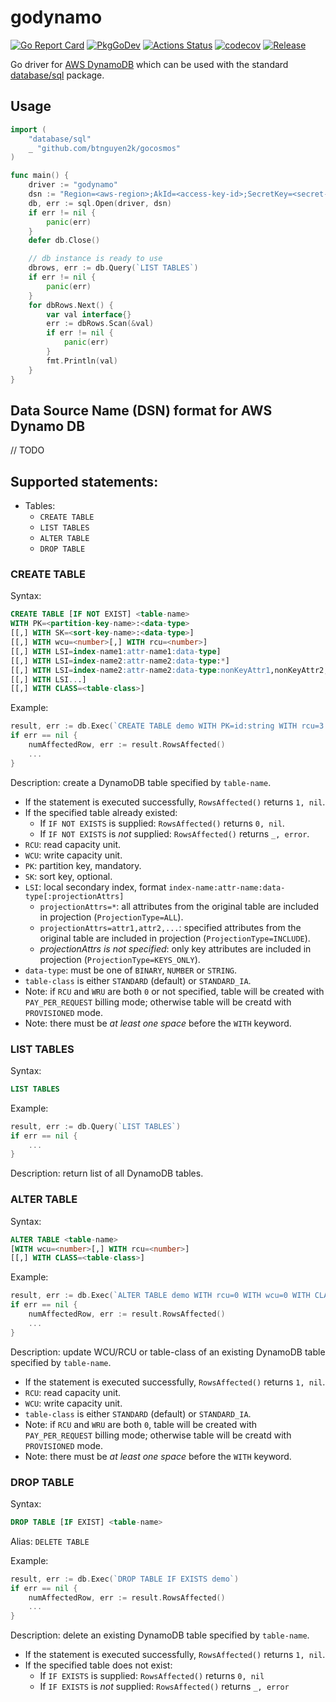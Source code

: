 # godynamo

[![Go Report Card](https://goreportcard.com/badge/github.com/btnguyen2k/godynamo)](https://goreportcard.com/report/github.com/btnguyen2k/godynamo)
[![PkgGoDev](https://pkg.go.dev/badge/github.com/btnguyen2k/godynamo)](https://pkg.go.dev/github.com/btnguyen2k/godynamo)
[![Actions Status](https://github.com/btnguyen2k/godynamo/workflows/godynamo/badge.svg)](https://github.com/btnguyen2k/godynamo/actions)
[![codecov](https://codecov.io/gh/btnguyen2k/godynamo/branch/main/graph/badge.svg?token=pYdHuxbIiI)](https://codecov.io/gh/btnguyen2k/godynamo)
[![Release](https://img.shields.io/github/release/btnguyen2k/godynamo.svg?style=flat-square)](RELEASE-NOTES.md)

Go driver for [AWS DynamoDB](https://aws.amazon.com/dynamodb/) which can be used with the standard [database/sql](https://golang.org/pkg/database/sql/) package.

## Usage

```go
import (
	"database/sql"
	_ "github.com/btnguyen2k/gocosmos"
)

func main() {
    driver := "godynamo"
	dsn := "Region=<aws-region>;AkId=<access-key-id>;SecretKey=<secret-key>"
	db, err := sql.Open(driver, dsn)
	if err != nil {
		panic(err)
	}
	defer db.Close()

    // db instance is ready to use
    dbrows, err := db.Query(`LIST TABLES`)
    if err != nil {
        panic(err)
    }
	for dbRows.Next() {
		var val interface{}
		err := dbRows.Scan(&val)
		if err != nil {
			panic(err)
		}
		fmt.Println(val)
	}
}
```

## Data Source Name (DSN) format for AWS Dynamo DB

// TODO

## Supported statements:

- Tables:
  - `CREATE TABLE`
  - `LIST TABLES`
  - `ALTER TABLE`
  - `DROP TABLE`

### CREATE TABLE

Syntax:
```sql
CREATE TABLE [IF NOT EXIST] <table-name>
WITH PK=<partition-key-name>:<data-type>
[[,] WITH SK=<sort-key-name>:<data-type>]
[[,] WITH wcu=<number>[,] WITH rcu=<number>]
[[,] WITH LSI=index-name1:attr-name1:data-type]
[[,] WITH LSI=index-name2:attr-name2:data-type:*]
[[,] WITH LSI=index-name2:attr-name2:data-type:nonKeyAttr1,nonKeyAttr2,nonKeyAttr3,...]
[[,] WITH LSI...]
[[,] WITH CLASS=<table-class>]
```

Example:
```go
result, err := db.Exec(`CREATE TABLE demo WITH PK=id:string WITH rcu=3 WITH wcu=5`)
if err == nil {
    numAffectedRow, err := result.RowsAffected()
    ...
}
```

Description: create a DynamoDB table specified by `table-name`.

- If the statement is executed successfully, `RowsAffected()` returns `1, nil`.
- If the specified table already existed:
  - If `IF NOT EXISTS` is supplied: `RowsAffected()` returns `0, nil`.
  - If `IF NOT EXISTS` is _not_ supplied: `RowsAffected()` returns `_, error`.
- `RCU`: read capacity unit.
- `WCU`: write capacity unit.
- `PK`: partition key, mandatory.
- `SK`: sort key, optional.
- `LSI`: local secondary index, format `index-name:attr-name:data-type[:projectionAttrs]`
  - `projectionAttrs=*`: all attributes from the original table are included in projection (`ProjectionType=ALL`).
  - `projectionAttrs=attr1,attr2,...`: specified attributes from the original table are included in projection (`ProjectionType=INCLUDE`).
  - _projectionAttrs is not specified_: only key attributes are included in projection (`ProjectionType=KEYS_ONLY`).
- `data-type`: must be one of `BINARY`, `NUMBER` or `STRING`.
- `table-class` is either `STANDARD` (default) or `STANDARD_IA`.
- Note: if `RCU` and `WRU` are both `0` or not specified, table will be created with `PAY_PER_REQUEST` billing mode; otherwise table will be creatd with `PROVISIONED` mode.
- Note: there must be _at least one space_ before the `WITH` keyword.

### LIST TABLES

Syntax:
```sql
LIST TABLES
```

Example:
```go
result, err := db.Query(`LIST TABLES`)
if err == nil {
    ...
}
```

Description: return list of all DynamoDB tables.

### ALTER TABLE

Syntax:
```sql
ALTER TABLE <table-name>
[WITH wcu=<number>[,] WITH rcu=<number>]
[[,] WITH CLASS=<table-class>]
```

Example:
```go
result, err := db.Exec(`ALTER TABLE demo WITH rcu=0 WITH wcu=0 WITH CLASS=STANDARD_IA`)
if err == nil {
    numAffectedRow, err := result.RowsAffected()
    ...
}
```

Description: update WCU/RCU or table-class of an existing DynamoDB table specified by `table-name`.

- If the statement is executed successfully, `RowsAffected()` returns `1, nil`.
- `RCU`: read capacity unit.
- `WCU`: write capacity unit.
- `table-class` is either `STANDARD` (default) or `STANDARD_IA`.
- Note: if `RCU` and `WRU` are both `0`, table will be created with `PAY_PER_REQUEST` billing mode; otherwise table will be creatd with `PROVISIONED` mode.
- Note: there must be _at least one space_ before the `WITH` keyword.

### DROP TABLE

Syntax:
```sql
DROP TABLE [IF EXIST] <table-name>
```

Alias: `DELETE TABLE`

Example:
```go
result, err := db.Exec(`DROP TABLE IF EXISTS demo`)
if err == nil {
    numAffectedRow, err := result.RowsAffected()
    ...
}
```

Description: delete an existing DynamoDB table specified by `table-name`.

- If the statement is executed successfully, `RowsAffected()` returns `1, nil`.
- If the specified table does not exist:
  - If `IF EXISTS` is supplied: `RowsAffected()` returns `0, nil`
  - If `IF EXISTS` is _not_ supplied: `RowsAffected()` returns `_, error`
